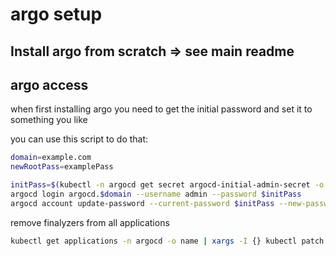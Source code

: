 # argo setup

## Install argo from scratch => see main readme

## argo access

when first installing argo you need to get the initial password and set it to something you like

you can use this script to do that:

```bash
domain=example.com
newRootPass=examplePass

initPass=$(kubectl -n argocd get secret argocd-initial-admin-secret -o jsonpath="{.data.password}" | base64 -d)
argocd login argocd.$domain --username admin --password $initPass
argocd account update-password --current-password $initPass --new-password ${newRootPass}
```

remove finalyzers from all applications

```bash
kubectl get applications -n argocd -o name | xargs -I {} kubectl patch -n argocd {} -p '{"metadata":{"finalizers":null}}' --type=merge
```
